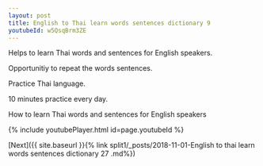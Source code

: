 ```yaml
---
layout: post
title: English to Thai learn words sentences dictionary 9 
youtubeId: w5QsqBrm3ZE
---
```

 
 
Helps to learn Thai words and sentences for English speakers.

Opportunitiy to repeat the words sentences. 

Practice Thai language. 
 
10 minutes practice every day. 
 
How to learn Thai words and sentences for English speakers 
 
{% include youtubePlayer.html id=page.youtubeId %}
 
 
[Next]({{ site.baseurl }}{% link  split1/_posts/2018-11-01-English to thai learn words sentences dictionary 27 .md%})
 
